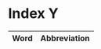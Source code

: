 # Index Y

| Word                            | Abbreviation |
|:--------------------------------|-------------:|
